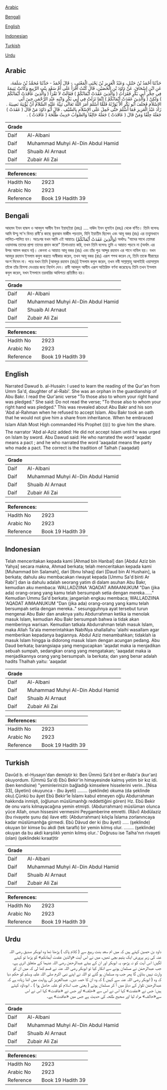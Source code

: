 [Arabic](#arabic)

[Bengali](#bengali)

[English](#english)

[Indonesian](#indonesian)

[Turkish](#turkish)

[Urdu](#urdu)

## Arabic


<div dir="rtl" lang="ar" style={{fontSize:'larger',backgroundColor:'#f8f9fa',padding:20}}>
حَدَّثَنَا أَحْمَدُ بْنُ حَنْبَلٍ، وَعَبْدُ الْعَزِيزِ بْنُ يَحْيَى الْمَعْنَى، - قَالَ أَحْمَدُ - حَدَّثَنَا مُحَمَّدُ بْنُ سَلَمَةَ، عَنِ ابْنِ إِسْحَاقَ، عَنْ دَاوُدَ بْنِ الْحُصَيْنِ، قَالَ كُنْتُ أَقْرَأُ عَلَى أُمِّ سَعْدٍ بِنْتِ الرَّبِيعِ وَكَانَتْ يَتِيمَةً فِي حِجْرِ أَبِي بَكْرٍ فَقَرَأْتُ ‏(‏ وَالَّذِينَ عَقَدَتْ أَيْمَانُكُمْ ‏)‏ فَقَالَتْ لاَ تَقْرَأْ ‏(‏ وَالَّذِينَ عَاقَدَتْ أَيْمَانُكُمْ ‏)‏ وَلَكِنْ ‏(‏ وَالَّذِينَ عَقَدَتْ أَيْمَانُكُمْ ‏)‏ إِنَّمَا نَزَلَتْ فِي أَبِي بَكْرٍ وَابْنِهِ عَبْدِ الرَّحْمَنِ حِينَ أَبَى الإِسْلاَمَ فَحَلَفَ أَبُو بَكْرٍ أَلاَّ يُوَرِّثَهُ فَلَمَّا أَسْلَمَ أَمَرَ اللَّهُ تَعَالَى نَبِيَّهُ عَلَيْهِ السَّلاَمُ أَنْ يُؤْتِيَهُ نَصِيبَهُ ‏.‏ زَادَ عَبْدُ الْعَزِيزِ فَمَا أَسْلَمَ حَتَّى حُمِلَ عَلَى الإِسْلاَمِ بِالسَّيْفِ ‏.‏ قَالَ أَبُو دَاوُدَ مَنْ قَالَ ‏(‏ عَقَدَتْ ‏)‏ جَعَلَهُ حِلْفًا وَمَنْ قَالَ ‏(‏ عَاقَدَتْ ‏)‏ جَعَلَهُ حَالِفًا وَالصَّوَابُ حَدِيثُ طَلْحَةَ ‏(‏ عَاقَدَتْ ‏)‏ ‏.‏
</div>
<div style={{backgroundColor:'#f8f9fa',padding:20, marginBottom: 10}}><table> <thead> <tr> <th>Grade</th> <th></th> </tr> </thead> <tbody> <tr><td>Daif</td><td>Al-Albani</td></tr><tr><td>Daif</td><td>Muhammad Muhyi Al-Din Abdul Hamid</td></tr><tr><td>Daif</td><td>Shuaib Al Arnaut</td></tr><tr><td>Daif</td><td>Zubair Ali Zai</td></tr></tbody></table><table> <thead> <tr> <th>References:</th> <th></th> </tr> </thead> <tbody><tr><td>Hadith No</td><td>2923</td></tr><tr><td>Arabic No</td><td>2923</td></tr><tr><td>Reference</td><td>Book 19 Hadith 39</td></tr></tbody></table></div>

## Bengali


<div dir="ltr" lang="bn" style={{fontSize:'larger',backgroundColor:'#f8f9fa',padding:20}}>
আহমদ ইবন হাম্বল ও আবদুল আযীয ইবন ইয়াহ্‌ইয়া (রহঃ) .... দাঊদ ইবন হুসাইন (রহঃ) থেকে বর্ণিত। তিনি বলেনঃ আমি উম্মু সা'দ বিনত রাবী'র কাছে কুরআন মাজীদ পড়তাম, যিনি ইয়াতীম ছিলেন এবং আবূ বকর (রাঃ) এর তত্ত্বাবধানে লালিত-পালিত হন। অতঃপর যখন আমি এই আয়াতঃ (وَالَّذِينَ عَقَدَتْ أَيْمَانُكُمْ) অর্থাৎঃ "যাদের সাথে তোমরা ওয়াদাবদ্ধ তাদের প্রাপ্য তাদের প্রদান করো" তিলাওয়াত করি, তখন তিনি বলেনঃ তুমি এ আয়াত পড়বে না (অর্থাৎ এর উপর আমল করবে না)। কেননা এ আয়াত আবূ বকর (রাঃ) এবং তাঁর পুত্র আব্দুর রহমান এর শানে নাযিল হয়। যখন আবদুর রহমান ইসলাম কবুল করতে অস্বীকার করেন, তখন আবূ বকর (রাঃ) এরূপ শপথ করেন যে, তিনি তাকে মীরাছের অংশ দিবেন না। পরে যখন তিনি [আবদুর রহমান (রাঃ)] ইসলাম কবুল করেন, তখন নবী সাল্লাল্লাহু আলাইহি ওয়াসাল্লাম তাঁকে তাঁর হিসসা দেওয়ার জন্য নির্দেশ দেন। রাবী আবদুল আযীয এরূপ অতিরিক্ত বর্ণনা করেছেনঃ তিনি তখন ইসলাম কবুল করেন, যখন ইসলামে তরবারির আধিপত্য প্রতিষ্ঠিত হয়।
</div>
<div style={{backgroundColor:'#f8f9fa',padding:20, marginBottom: 10}}><table> <thead> <tr> <th>Grade</th> <th></th> </tr> </thead> <tbody> <tr><td>Daif</td><td>Al-Albani</td></tr><tr><td>Daif</td><td>Muhammad Muhyi Al-Din Abdul Hamid</td></tr><tr><td>Daif</td><td>Shuaib Al Arnaut</td></tr><tr><td>Daif</td><td>Zubair Ali Zai</td></tr></tbody></table><table> <thead> <tr> <th>References:</th> <th></th> </tr> </thead> <tbody><tr><td>Hadith No</td><td>2923</td></tr><tr><td>Arabic No</td><td>2923</td></tr><tr><td>Reference</td><td>Book 19 Hadith 39</td></tr></tbody></table></div>

## English


<div dir="ltr" lang="en" style={{fontSize:'larger',backgroundColor:'#f8f9fa',padding:20}}>
Narrated Dawud b. al-Husain: I used to learn the reading of the Qur'an from Umm Sa'd, daughter of al-Rabi'. She was an orphan in the guardianship of Abu Bakr. I read the Qur'anic verse "To those also to whom your right hand was pledged." She said: Do not read the verse; "To those also to whom your right hand was pledged." This was revealed about Abu Bakr and his son 'Abd al-Rahman when he refused to accept Islam. Abu Bakr took an oath that he would not give him a share from inheritance. When he embraced Islam Allah Most High commanded His Prophet (ﷺ) to give him the share. The narrator 'Abd al-Aziz added: He did not accept Islam until he was urged on Islam by sword. Abu Dawud said: He who narrated the word 'aqadat means a pact ; and he who narrated the word 'aaqadat means the party who made a pact. The correct is the tradition of Talhah ('aaqadat)
</div>
<div style={{backgroundColor:'#f8f9fa',padding:20, marginBottom: 10}}><table> <thead> <tr> <th>Grade</th> <th></th> </tr> </thead> <tbody> <tr><td>Daif</td><td>Al-Albani</td></tr><tr><td>Daif</td><td>Muhammad Muhyi Al-Din Abdul Hamid</td></tr><tr><td>Daif</td><td>Shuaib Al Arnaut</td></tr><tr><td>Daif</td><td>Zubair Ali Zai</td></tr></tbody></table><table> <thead> <tr> <th>References:</th> <th></th> </tr> </thead> <tbody><tr><td>Hadith No</td><td>2923</td></tr><tr><td>Arabic No</td><td>2923</td></tr><tr><td>Reference</td><td>Book 19 Hadith 39</td></tr></tbody></table></div>

## Indonesian


<div dir="ltr" lang="id" style={{fontSize:'larger',backgroundColor:'#f8f9fa',padding:20}}>
Telah menceritakan kepada kami [Ahmad bin Hanbal] dan [Abdul Aziz bin Yahya] secara makna, Ahmad berkata; telah menceritakan kepada kami [Muhammad bin Salamah], dari [Ibnu Ishaq] dari [Daud bin Al Hushain], ia berkata; dahulu aku membacakan riwayat kepada [Ummu Sa'd binti Ar Rabi'] dan ia dahulu adalah seorang yatim di dalam asuhan Abu Bakr, kemudian aku membaca: WALLADZIINA 'AQADAT AIMAANUKUM "Dan (jika ada) orang-orang yang kamu telah bersumpah setia dengan mereka……" Kemudian Ummu Sa'd berkata; janganlah engkau membaca; WALLADZIINA 'AQADAT AIMAANUKUM "Dan (jika ada) orang-orang yang kamu telah bersumpah setia dengan mereka.." sesungguhnya ayat tersebut turun mengenai Abu Bakr dan anaknya yaitu Abdurrahman ketika ia menolak masuk Islam, kemudian Abu Bakr bersumpah bahwa ia tidak akan memberinya warisan. Kemudian tatkala Abdurrahman telah masuk Islam, maka Allah Ta'ala memerintahkan NabiNya shallallahu 'alaihi wasallam agar memberikan kepadanya bagiannya. Abdul Aziz menambahkan; tidaklah ia masuk Islam hingga ia didorong masuk Islam dengan acungan pedang. Abu Daud berkata; barangsiapa yang mengucapkan 'aqadat maka ia menjadikan sebuah sumpah, sedangkan orang yang mengatakan; 'aaqadat maka ia menjadikannya orang yang bersumpah. Ia berkata; dan yang benar adalah hadits Thalhah yaitu: 'aaqadat
</div>
<div style={{backgroundColor:'#f8f9fa',padding:20, marginBottom: 10}}><table> <thead> <tr> <th>Grade</th> <th></th> </tr> </thead> <tbody> <tr><td>Daif</td><td>Al-Albani</td></tr><tr><td>Daif</td><td>Muhammad Muhyi Al-Din Abdul Hamid</td></tr><tr><td>Daif</td><td>Shuaib Al Arnaut</td></tr><tr><td>Daif</td><td>Zubair Ali Zai</td></tr></tbody></table><table> <thead> <tr> <th>References:</th> <th></th> </tr> </thead> <tbody><tr><td>Hadith No</td><td>2923</td></tr><tr><td>Arabic No</td><td>2923</td></tr><tr><td>Reference</td><td>Book 19 Hadith 39</td></tr></tbody></table></div>

## Turkish


<div dir="ltr" lang="tr" style={{fontSize:'larger',backgroundColor:'#f8f9fa',padding:20}}>
Davûd b. el-Husayn'dan demiştir ki: Ben Ümmü Sa'd bnt er-Rabi'a (kur'an) okuyordum. (Ümmü Sa'd) Ebû Bekir'in himayesinde kalmış yetim bir kız idi. (ben kendisine) "yeminlerinizin bağladığı kimselere hisselerini verin...[Nisa 33], (âyetini) okuyunca - (bu âyeti) ........ (şeklinde) okuma (da şeklinde oku).Çünkü bu âyet Ebû Bekir'le İslamı kabul etmeyen oğlu Abdurrahman hakkında inmişti, (oğlunun müslümanhğı reddettiğini gören) Hz. Ebû Bekir de onu varis kılmayacağına yemin etmişti. (Abdurrahman) müslüman olunca yüce Allah, onun hissesini vermesini Peygamberine emretti. (Râvi) Abdülaziz (bu rivayete şunu da) ilave etti: (Abdurrahman) kılıçla İslama zorlanıncaya kadar müslümanhğa girmedi. Ebû Dâvud der ki (bu âyeti) ..... (şeklinde) okuyan bir kimse bu akdi (tek taraflı) bir yemin kılmış olur. ........ (şeklinde) okuyan da bu akdi karşılıklı yemin kılmış olur..' Doğrusu ise Talha'nın rivayeti (olan) (şeklindeki kıraat)tir
</div>
<div style={{backgroundColor:'#f8f9fa',padding:20, marginBottom: 10}}><table> <thead> <tr> <th>Grade</th> <th></th> </tr> </thead> <tbody> <tr><td>Daif</td><td>Al-Albani</td></tr><tr><td>Daif</td><td>Muhammad Muhyi Al-Din Abdul Hamid</td></tr><tr><td>Daif</td><td>Shuaib Al Arnaut</td></tr><tr><td>Daif</td><td>Zubair Ali Zai</td></tr></tbody></table><table> <thead> <tr> <th>References:</th> <th></th> </tr> </thead> <tbody><tr><td>Hadith No</td><td>2923</td></tr><tr><td>Arabic No</td><td>2923</td></tr><tr><td>Reference</td><td>Book 19 Hadith 39</td></tr></tbody></table></div>

## Urdu


<div dir="rtl" lang="ur" style={{fontSize:'larger',backgroundColor:'#f8f9fa',padding:20}}>
داود بن حصین کہتے ہیں کہ میں ام سعد بنت ربیع سے ( کلام پاک ) پڑھتا تھا وہ ابوبکر صدیق رضی اللہ عنہ کی زیر پرورش ایک یتیم بچی تھیں، میں نے اس آیت «والذين عقدت أيمانكم» کو پڑھا تو کہنے لگیں: اس آیت کو نہ پڑھو، یہ ابوبکر اور ان کے بیٹے عبدالرحمٰن رضی اللہ عنہما کے متعلق اتری ہے، جب عبدالرحمٰن نے مسلمان ہونے سے انکار کیا تو ابوبکر رضی اللہ عنہ نے قسم کھا لی کہ میں ان کو وارث نہیں بناؤں گا پھر جب وہ مسلمان ہو گئے تو اللہ نے اپنے نبی اکرم صلی اللہ علیہ وسلم کو حکم دیا کہ وہ ( ابوبکر رضی اللہ عنہ سے کہیں ) کہ وہ ان کا حصہ دیں۔ عبدالعزیز کی روایت میں اتنا زیادہ ہے کہ عبدالرحمٰن تلوار کے دباؤ میں آ کر مسلمان ہوئے ( یعنی جب اسلام کو غلبہ حاصل ہوا ) ۔ ابوداؤد کہتے ہیں: جس نے «عقدت» کہا اس نے اس سے «حلف» اور جس نے «عاقدت» کہا اس نے اس سے«حالف» مراد لیا اور صحیح طلحہ کی حدیث ہے جس میں «عاقدت» ہے۔
</div>
<div style={{backgroundColor:'#f8f9fa',padding:20, marginBottom: 10}}><table> <thead> <tr> <th>Grade</th> <th></th> </tr> </thead> <tbody> <tr><td>Daif</td><td>Al-Albani</td></tr><tr><td>Daif</td><td>Muhammad Muhyi Al-Din Abdul Hamid</td></tr><tr><td>Daif</td><td>Shuaib Al Arnaut</td></tr><tr><td>Daif</td><td>Zubair Ali Zai</td></tr></tbody></table><table> <thead> <tr> <th>References:</th> <th></th> </tr> </thead> <tbody><tr><td>Hadith No</td><td>2923</td></tr><tr><td>Arabic No</td><td>2923</td></tr><tr><td>Reference</td><td>Book 19 Hadith 39</td></tr></tbody></table></div>